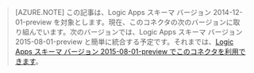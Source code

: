 > [AZURE.NOTE] この記事は、Logic Apps スキーマ バージョン 2014-12-01-preview を対象とします。現在、このコネクタの次のバージョンに取り組んでいます。次のバージョンでは、Logic Apps スキーマ バージョン 2015-08-01-preview と簡単に統合する予定です。それまでは、[Logic Apps スキーマ バージョン 2015-08-01-preview でこのコネクタを利用できます](https://blogs.msdn.microsoft.com/logicapps/2016/02/25/accessing-v1-apis-and-biztalk-apis-from-logic-apps/)。

<!---HONumber=AcomDC_0420_2016-->